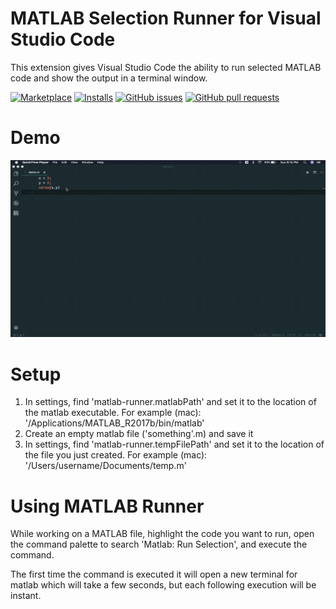 # MATLAB Selection Runner for Visual Studio Code

This extension gives Visual Studio Code the ability to run selected MATLAB code and show the output in a terminal window.

[![Marketplace](https://vsmarketplacebadge.apphb.com/version-short/Gimly81.matlab.svg)](https://marketplace.visualstudio.com/items?itemName=Gimly81.matlab)
[![Installs](https://vsmarketplacebadge.apphb.com/installs/Gimly81.matlab.svg)](https://marketplace.visualstudio.com/items?itemName=Gimly81.matlab)
[![GitHub issues](https://img.shields.io/github/issues/eamon-bell/matlab-runner.svg)](https://github.com/eamon-bell/matlab-runner/issues)
[![GitHub pull requests](https://img.shields.io/github/issues-pr/Gimly/vscode-matlab.svg)](https://github.com/eamon-bell/matlab-runner/pulls)

# Demo
![Image](demos/demo3.gif)

# Setup
1. In settings, find 'matlab-runner.matlabPath' and set it to the location of the matlab executable.
For example (mac): '/Applications/MATLAB_R2017b/bin/matlab'
2. Create an empty matlab file ('something'.m) and save it
3. In settings, find 'matlab-runner.tempFilePath' and set it to the location of the file you just created. For example (mac): '/Users/username/Documents/temp.m'

# Using MATLAB Runner
While working on a MATLAB file, highlight the code you want to run, open the command palette to search 'Matlab: Run Selection', and execute the command.

The first time the command is executed it will open a new terminal for matlab which will take a few seconds, but each following execution will be instant.

